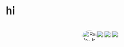 # hi
<div align="center">
  <a href="https://github.com/Naralice%22%3E
  <img width="48%" src="https://github-readme-stats.vercel.app/api?username=Naralice&show_icons=true&theme=dark&include_all_commits=true&count_private=true%22/%3E
  <img width="48%" src="https://github-readme-stats.vercel.app/api/top-langs/?username=Naralice&layout=compact&langs_count=7&theme=dark%22/%3E
</div>

<div style="display: inline_block"><br>
  <img align="center" alt="Rafa-Js" height="30" width="40" src="https://raw.githubusercontent.com/devicons/devicon/master/icons/javascript/javascript-plain.svg%22%3E
  <img align="center" alt="Rafa-React" height="30" width="40" src="https://raw.githubusercontent.com/devicons/devicon/master/icons/react/react-original.svg%22%3E
  <img align="center" alt="Rafa-HTML" height="30" width="40" src="https://raw.githubusercontent.com/devicons/devicon/master/icons/html5/html5-original.svg%22%3E
  <img align="center" alt="Rafa-CSS" height="30" width="40" src="https://raw.githubusercontent.com/devicons/devicon/master/icons/css3/css3-original.svg%22%3E
  <img align="right" alt="Nara" height="150" style="border-radius:50%;"  src="https://i.picasion.com/pic92/4e9825cc2f3c6f315a6f911a2d552976.gif%22%3E 
 
</div>

##

<div>
  <a href="https://www.instagram.com/vnara9/" target="_blank"><img src="https://img.shields.io/badge/-Instagram-%23E4405F?style=for-the-badge&logo=instagram&logoColor=white" target="_blank"></a>
  <a href = "mailto:naralicecosta04@gmail.com"><img src="https://img.shields.io/badge/-Gmail-%23333?style=for-the-badge&logo=gmail&logoColor=white" target="_blank"></a>
  <a href="https://www.linkedin.com/in/naralice-costa/" target="_blank"><img src="https://img.shields.io/badge/-LinkedIn-%230077B5?style=for-the-badge&logo=linkedin&logoColor=white" target="_blank"></a> 
 
</div>
